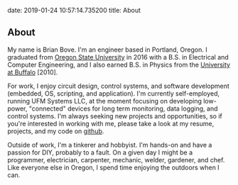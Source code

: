 date: 2019-01-24 10:57:14.735200
title: About


About
-----

My name is Brian Bove. I'm an engineer based in Portland, Oregon.
I graduated from [Oregon State University](http://www.oregonstate.edu) in 2016 
with a B.S. in Electrical and Computer Engineering, and I also earned  B.S. in 
Physics from the [University at Buffalo](http://www.buffalo.edu) [2010].

For work, I enjoy circuit design, control systems, and software development 
(embedded, OS, scripting, and application). I'm currently self-employed, running 
UFM Systems LLC, at the moment focusing on developing low-power, 
"connected" devices for long term monitoring, data logging, and control systems. 
I'm always seeking new projects and opportunities, so if you're interested in 
working with me, please take a look at my resume, projects, and my code on 
[github](http://www.github.com/bmbove "github - bmbove").

Outside of work, I'm a tinkerer and hobbyist. I'm hands-on and have a passion 
for DIY, probably to a fault. On a given day I might be a programmer, 
electrician, carpenter, mechanic, welder, gardener, and chef. Like everyone else
in Oregon, I spend time enjoying the outdoors when I can.
